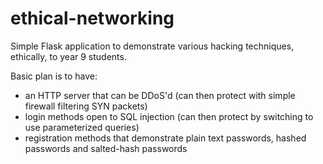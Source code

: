 # ethical-networking
Simple Flask application to demonstrate various hacking techniques, ethically, to year 9 students.

Basic plan is to have:

- an HTTP server that can be DDoS'd (can then protect with simple firewall filtering SYN packets)
- login methods open to SQL injection (can then protect by switching to use parameterized queries)
- registration methods that demonstrate plain text passwords, hashed passwords and salted-hash passwords
